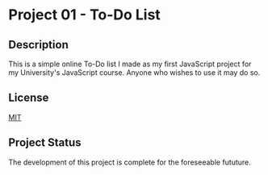 # Project 01 - To-Do List

## Description
This is a simple online To-Do list I made as my first JavaScript project for my University's JavaScript course. Anyone who wishes to use it may do so.

## License
[MIT](https://choosealicense.com/licenses/mit/)

## Project Status
The development of this project is complete for the foreseeable fututure.
